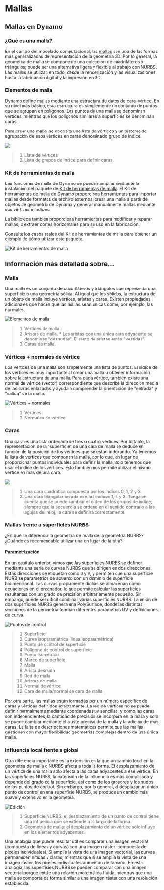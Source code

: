 # Mallas

## Mallas en Dynamo

### ¿Qué es una malla?

En el campo del modelado computacional, las [mallas](7-meshes.md#mesh) son una de las formas más generalizadas de representación de la geometría 3D. Por lo general, la geometría de malla se compone de una colección de cuadriláteros o triángulos; puede ser una alternativa ligera y flexible al trabajo con NURBS. Las mallas se utilizan en todo, desde la renderización y las visualizaciones hasta la fabricación digital y la impresión en 3D.

### Elementos de malla

Dynamo define mallas mediante una estructura de datos de cara-vértice. En su nivel más básico, esta estructura es simplemente un conjunto de puntos que se agrupan en polígonos. Los puntos de una malla se denominan vértices, mientras que los polígonos similares a superficies se denominan caras.

Para crear una malla, se necesita una lista de vértices y un sistema de agrupación de esos vértices en caras denominado grupo de índice.

![](../images/5-2/7/meshes-meshelements.jpg)

> 1. Lista de vértices
> 2. Lista de grupos de índice para definir caras

### Kit de herramientas de malla

Las funciones de malla de Dynamo se pueden ampliar mediante la instalación del paquete de [Kit de herramientas de malla](https://github.com/DynamoDS/Dynamo/wiki/Dynamo-Mesh-Toolkit). El Kit de herramientas de malla de Dynamo proporciona herramientas para importar mallas desde formatos de archivo externos, crear una malla a partir de objetos de geometría de Dynamo y generar manualmente mallas mediante sus vértices e índices.

La biblioteca también proporciona herramientas para modificar y reparar mallas, o extraer cortes horizontales para su uso en la fabricación.

Consulte los [casos reales del Kit de herramientas de malla](https://github.com/DynamoDS/Dynamo/wiki/Dynamo-Mesh-Toolkit#nodes) para obtener un ejemplo de cómo utilizar este paquete.

![Kit de herramientas de malla](../images/5-2/7/meshes-meshtoolkitstandfordbunny.jpg)

## Información más detallada sobre...

### Malla

Una malla es un conjunto de cuadriláteros y triángulos que representa una superficie o una geometría sólida. Al igual que los sólidos, la estructura de un objeto de malla incluye vértices, aristas y caras. Existen propiedades adicionales que hacen que las mallas sean únicas como, por ejemplo, las normales.

![Elementos de malla](../images/5-2/7/MeshElements2.jpg)

> 1. Vértices de malla.
> 2. Aristas de malla. * Las aristas con una única cara adyacente se denominan "desnudas". El resto de aristas están "vestidas".
> 3. Caras de malla.

### Vértices + normales de vértice

Los vértices de una malla son simplemente una lista de puntos. El índice de los vértices es muy importante al crear una malla u obtener información sobre la estructura de una malla. Para cada vértice, también existe una normal de vértice (vector) correspondiente que describe la dirección media de las caras enlazadas y ayuda a comprender la orientación de "entrada" y "salida" de la malla.

![Vértices + normales](../images/5-2/7/vertexNormals.jpg)

> 1. Vértices
> 2. Normales de vértice

### Caras

Una cara es una lista ordenada de tres o cuatro vértices. Por lo tanto, la representación de la "superficie" de una cara de malla se deduce en función de la posición de los vértices que se están indexando. Ya tenemos la lista de vértices que componen la malla, por lo que, en lugar de proporcionar puntos individuales para definir la malla, solo tenemos que usar el índice de los vértices. Esto también nos permite utilizar el mismo vértice en más de una cara.

![](../images/5-2/7/meshFaces.jpg)

> 1. Una cara cuadrática compuesta por los índices 0, 1, 2 y 3.
> 2. Una cara triangular creada con los índices 1, 4 y 2\. Tenga en cuenta que se puede cambiar el orden de los grupos de índice; siempre que la secuencia se ordene en el sentido contrario a las agujas del reloj, la cara se definirá correctamente.

### Mallas frente a superficies NURBS

¿En qué se diferencia la geometría de malla de la geometría NURBS? ¿Cuándo es recomendable utilizar una en lugar de la otra?

#### Parametrización

En un capítulo anterior, vimos que las superficies NURBS se definen mediante una serie de curvas NURBS que se dirigen en dos direcciones. Estas direcciones se etiquetan como `U` y `V`, y permiten que una superficie NURB se parametrice de acuerdo con un dominio de superficie bidimensional. Las curvas propiamente dichas se almacenan como ecuaciones en el ordenador, lo que permite calcular las superficies resultantes con un grado de precisión arbitrariamente pequeño. Sin embargo, puede ser difícil combinar varias superficies NURBS. La unión de dos superficies NURBS genera una PolySurface, donde las distintas secciones de la geometría tendrán diferentes parámetros UV y definiciones de curva.

![Puntos de control](../images/5-2/7/NURBSvsMESH-01.jpg)

> 1. Superficie
> 2. Curva isoparamétrica (línea isoparamétrica)
> 3. Punto de control de superficie
> 4. Polígono de control de superficie
> 5. Punto isométrico
> 6. Marco de superficie
> 7. Malla
> 8. Arista desnuda
> 9. Red de malla
> 10. Aristas de malla
> 11. Normal de vértice
> 12. Cara de malla/normal de cara de malla

Por otra parte, las mallas están formadas por un número específico de caras y vértices definidos exactamente. La red de vértices no se puede definir normalmente mediante coordenadas `UV` sencillas, y como las caras son independientes, la cantidad de precisión se incorpora en la malla y solo se puede cambiar mediante el ajuste preciso de la malla y la adición de más caras. La falta de descripciones matemáticas permite que las mallas gestionen con mayor flexibilidad geometrías complejas dentro de una única malla.

### Influencia local frente a global

Otra diferencia importante es la extensión en la que un cambio local en la geometría de malla o NURBS afecta a toda la forma. El desplazamiento de un vértice de una malla solo afecta a las caras adyacentes a ese vértice. En las superficies NURBS, la extensión de la influencia es más complicada y depende del grado de la superficie, así como de los grosores y los nudos de los puntos de control. Sin embargo, por lo general, al desplazar un único punto de control en una superficie NURBS, se produce un cambio más suave y extensivo en la geometría.

![Edición](../images/5-2/7/NURBSvsMESH-02.jpg)

> 1. Superficie NURBS: el desplazamiento de un punto de control tiene una influencia que se extiende a lo largo de la forma.
> 2. Geometría de malla: el desplazamiento de un vértice solo influye en los elementos adyacentes.

Una analogía que puede resultar útil es comparar una imagen vectorial (compuesta de líneas y curvas) con una imagen ráster (compuesta de píxeles individuales). Si amplía la vista de una imagen vectorial, las curvas permanecen nítidas y claras, mientras que si se amplía la vista de una imagen ráster, los píxeles individuales aumentan de tamaño. En esta analogía, las superficies NURBS se pueden comparar con una imagen vectorial porque existe una relación matemática fluida, mientras que una malla se comporta de forma similar a una imagen ráster con una resolución establecida.

##
